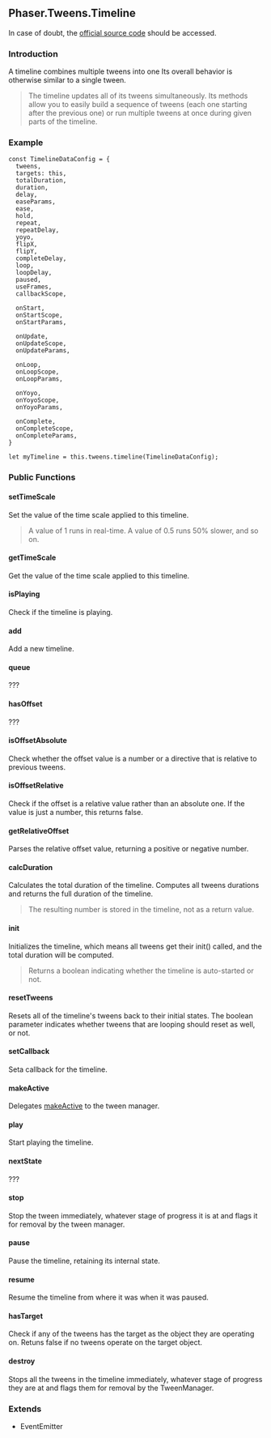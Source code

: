 ## Phaser.Tweens.Timeline

In case of doubt, the [official source code](https://github.com/photonstorm/phaser) should be accessed.

### Introduction

A timeline combines multiple tweens into one
Its overall behavior is otherwise similar to a single tween.

> The timeline updates all of its tweens simultaneously.
Its methods allow you to easily build a sequence of tweens (each one starting after the previous one)
or run multiple tweens at once during given parts of the timeline.

### Example

```
const TimelineDataConfig = {
  tweens,
  targets: this,
  totalDuration,
  duration,
  delay,
  easeParams,
  ease,
  hold,
  repeat,
  repeatDelay,
  yoyo,
  flipX,
  flipY,
  completeDelay,
  loop,
  loopDelay,
  paused,
  useFrames,
  callbackScope,

  onStart,
  onStartScope,
  onStartParams,

  onUpdate,
  onUpdateScope,
  onUpdateParams,

  onLoop,
  onLoopScope,
  onLoopParams,

  onYoyo,
  onYoyoScope,
  onYoyoParams,

  onComplete,
  onCompleteScope,
  onCompleteParams,
}

let myTimeline = this.tweens.timeline(TimelineDataConfig);
```

### Public Functions

#### setTimeScale
Set the value of the time scale applied to this timeline.

> A value of 1 runs in real-time. A value of 0.5 runs 50% slower, and so on.

#### getTimeScale
Get the value of the time scale applied to this timeline.

#### isPlaying
Check if the timeline is playing.

#### add
Add a new timeline.

#### queue
???

#### hasOffset
???

#### isOffsetAbsolute
Check whether the offset value is a number or a directive that is relative to previous tweens.

#### isOffsetRelative
Check if the offset is a relative value rather than an absolute one. If the value is just a number, this returns false.

#### getRelativeOffset
Parses the relative offset value, returning a positive or negative number.

#### calcDuration
Calculates the total duration of the timeline.
Computes all tweens durations and returns the full duration of the timeline.

> The resulting number is stored in the timeline, not as a return value.

#### init
Initializes the timeline, which means all tweens get their init() called, and the total duration will be computed.

> Returns a boolean indicating whether the timeline is auto-started or not.

#### resetTweens
Resets all of the timeline's tweens back to their initial states.
The boolean parameter indicates whether tweens that are looping should reset as well, or not.

#### setCallback
Seta callback for the timeline.

#### makeActive
Delegates [makeActive](https://github.com/digitsensitive/phaser3-typescript/blob/master/cheatsheets/tweens/tween-manager-plugin.md#makeActive) to the tween manager.

#### play
Start playing the timeline.

#### nextState
???

#### stop
Stop the tween immediately,
whatever stage of progress it is at and flags it for removal by the tween manager.

#### pause
Pause the timeline, retaining its internal state.

#### resume
Resume the timeline from where it was when it was paused.

#### hasTarget
Check if any of the tweens has the target as the object they are operating on.
Retuns false if no tweens operate on the target object.

#### destroy
Stops all the tweens in the timeline immediately,
whatever stage of progress they are at and flags them for removal by the TweenManager.

### Extends

- EventEmitter

